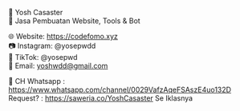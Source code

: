 💼 Yosh Casaster  
📌 Jasa Pembuatan Website, Tools & Bot

🌐 Website: https://codefomo.xyz  
📷 Instagram: @yosepwdd  
🎵 TikTok: @yosepwd  
📧 Email: yoshwdd@gmail.com  

🧩 CH Whatsapp : https://www.whatsapp.com/channel/0029VafzAqeFSAszE4uo132D
Request? : https://saweria.co/YoshCasaster
Se Iklasnya

